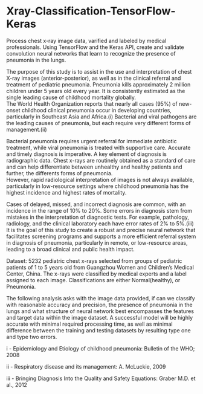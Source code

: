 # Xray-Classification-TensorFlow-Keras
Process chest x-ray image data, varified and labeled by medical professionals.
Using TensorFlow and the Keras API, create and validate convolution neural networks that learn to recognize the presence of pneumonia in the lungs.

The purpose of this study is to assist in the use and interpretation of chest X-ray images (anterior-posterior), as well as in the clinical referral and treatment of pediatric pneumonia.
Pneumonia kills approximately 2 million children under 5 years old every year. It is consistently estimated as the single leading cause of childhood mortality globally.     
The World Health Organization reports that nearly all cases (95%) of new-onset childhood clinical pneumonia occur in developing countries, particularly in Southeast Asia and Africa.(i) 
Bacterial and viral pathogens are the leading causes of pneumonia, but each require very different forms of management.(ii)

Bacterial pneumonia requires urgent referral for immediate antibiotic treatment, while viral pneumonia is treated with supportive care. 
Accurate and timely diagnosis is imperative.
A key element of diagnosis is radiographic data. Chest x-rays are routinely obtained as a standard of care and can help differentiate between unhealthy and healthy patients and further, the differents forms of pneumonia.  
However, rapid radiological interpretation of images is not always available, particularly in low-resource settings where childhood pneumonia has the highest incidence and highest rates of mortality.  

Cases of delayed, missed, and incorrect diagnosis are common, with an incidence in the range of 10% to 20%. Some errors in diagnosis stem from mistakes in the interpretation of diagnostic tests. For example, pathology, radiology, and the clinical laboratory each have error rates of 2% to 5%.(iii)
It is the goal of this study to create a robust and precise neural network that facilitates screening programs and supports a more efficient referral system in diagnosis of pneumonia, particularly in remote, or low-resource areas, leading to a broad clinical and public health impact. 

Dataset: 5232 pediatric chest x-rays selected from groups of pediatric patients of 1 to 5 years old from Guangzhou Women and Children’s Medical Center, China. The x-rays were classified by medical experts and a label assigned to each image. Classifications are either Normal(healthy), or Pneumonia.  

The following analysis asks with the image data provided, if can we classify with reasonable accuracy and precision, the presence of pneumonia in the lungs and what structure of neural network best encompasses the features and target data within the image dataset. 
A successful model will be highly accurate with minimal required processing time, as well as minimal difference between the training and testing datasets by resulting type one and type two errors. 


i - Epidemiology and Etiology of childhood pneumonia: Bulletin of the WHO; 2008

ii - Respiratory disease and its management: A. McLuckie, 2009   

iii - Bringing Diagnosis Into the Quality and Safety Equations: Graber M.D. et al., 2012
